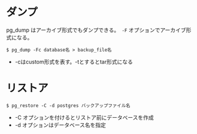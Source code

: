 # ダンプ
pg_dump はアーカイブ形式でもダンプできる。　`-F` オプションでアーカイブ形式になる。
```
$ pg_dump -Fc database名 > backup_file名
```
* -cはcustom形式を表す。-tとするとtar形式になる

# リストア
```
$ pg_restore -C -d postgres バックアップファイル名
```
* -C オプションを付けるとリストア前にデータベースを作成
* -d オプションはデータベース名を指定

